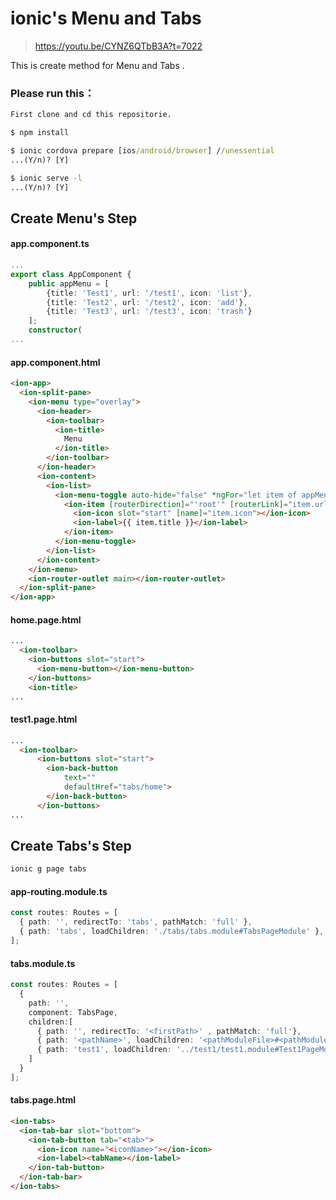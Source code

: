 # ionic's Menu and Tabs
>https://youtu.be/CYNZ6QTbB3A?t=7022

This is create method for Menu and Tabs .

### Please run this：
```cmd
First clone and cd this repositorie.

$ npm install

$ ionic cordova prepare [ios/android/browser] //unessential
...(Y/n)? [Y]

$ ionic serve -l
...(Y/n)? [Y]
```

## Create Menu's Step

#### app.component.ts
```typeScript
...
export class AppComponent {
    public appMenu = [
        {title: 'Test1', url: '/test1', icon: 'list'},
        {title: 'Test2', url: '/test2', icon: 'add'},
        {title: 'Test3', url: '/test3', icon: 'trash'}
    ];
    constructor( 
...
```

#### app.component.html
```html
<ion-app>
  <ion-split-pane>
    <ion-menu type="overlay">
      <ion-header>
        <ion-toolbar>
          <ion-title>
            Menu
          </ion-title>
        </ion-toolbar>
      </ion-header>
      <ion-content>
        <ion-list>
          <ion-menu-toggle auto-hide="false" *ngFor="let item of appMenu">
            <ion-item [routerDirection]="'root'" [routerLink]="item.url">
              <ion-icon slot="start" [name]="item.icon"></ion-icon>
              <ion-label>{{ item.title }}</ion-label>
            </ion-item>
          </ion-menu-toggle>
        </ion-list>
      </ion-content>
    </ion-menu>
    <ion-router-outlet main></ion-router-outlet>
  </ion-split-pane>
</ion-app>
```

#### home.page.html
```html
...
  <ion-toolbar>
    <ion-buttons slot="start">
      <ion-menu-button></ion-menu-button>
    </ion-buttons>
    <ion-title>
...
```

#### test1.page.html
```html
...
  <ion-toolbar>
      <ion-buttons slot="start">
        <ion-back-button
            text=""
            defaultHref="tabs/home">
        </ion-back-button>
      </ion-buttons>
...
```


## Create Tabs's Step

```cmd
ionic g page tabs 
```

#### app-routing.module.ts
```typeScript
const routes: Routes = [
  { path: '', redirectTo: 'tabs', pathMatch: 'full' },
  { path: 'tabs', loadChildren: './tabs/tabs.module#TabsPageModule' },
];
```

#### tabs.module.ts
```typeScript
const routes: Routes = [
  {
    path: '',
    component: TabsPage,
    children:[
      { path: '', redirectTo: '<firstPath>' , pathMatch: 'full'},
      { path: '<pathName>', loadChildren: '<pathModuleFile>#<pathModule>' },
      { path: 'test1', loadChildren: '../test1/test1.module#Test1PageModule' }
    ]
  }
];
```

#### tabs.page.html
```html
<ion-tabs>
  <ion-tab-bar slot="bottom">
    <ion-tab-button tab="<tab>">
      <ion-icon name="<iconName>"></ion-icon>
      <ion-label><tabName></ion-label>
    </ion-tab-button>
  </ion-tab-bar>
</ion-tabs>
```
